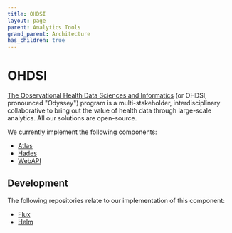 ```yaml
---
title: OHDSI
layout: page
parent: Analytics Tools
grand_parent: Architecture
has_children: true
---
```


# OHDSI 
[The Observational Health Data Sciences and Informatics](https://www.ohdsi.org/)  (or OHDSI, pronounced "Odyssey") program is a multi-stakeholder, interdisciplinary collaborative to bring out the value of health data through large-scale analytics. All our solutions are open-source.

We currently implement the following components:
* [Atlas](./OHDSI/Atlas.md)
* [Hades](./OHDSI/Hades.md)
* [WebAPI](./OHDSI/WebAPI.md)

## Development
The following repositories relate to our implementation of this component:
* [Flux](https://github.com/lsc-sde/iac-flux-ohdsi)
* [Helm](https://github.com/lsc-sde/iac-helm-ohdsi)